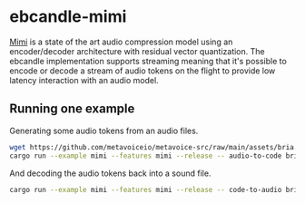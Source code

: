 # ebcandle-mimi

[Mimi](https://huggingface.co/kyutai/mimi) is a state of the art audio
compression model using an encoder/decoder architecture with residual vector
quantization. The ebcandle implementation supports streaming meaning that it's
possible to encode or decode a stream of audio tokens on the flight to provide
low latency interaction with an audio model.

## Running one example

Generating some audio tokens from an audio files.
```bash
wget https://github.com/metavoiceio/metavoice-src/raw/main/assets/bria.mp3
cargo run --example mimi --features mimi --release -- audio-to-code bria.mp3 bria.safetensors
```

And decoding the audio tokens back into a sound file.
```bash
cargo run --example mimi --features mimi --release -- code-to-audio bria.safetensors bria.wav
```
